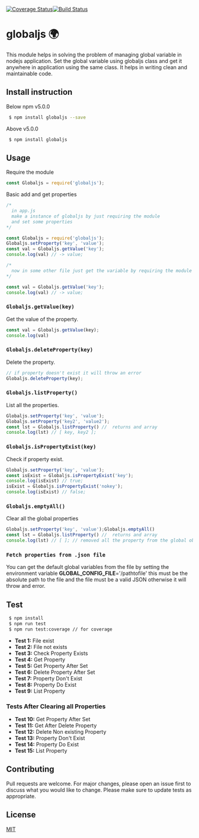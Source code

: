 [![Coverage Status](https://coveralls.io/repos/github/rohit062/global-js/badge.svg?branch=master)](https://coveralls.io/github/rohit062/global-js?branch=master)[![Build Status](https://travis-ci.org/rohit062/global-js.svg?branch=master)](https://travis-ci.org/rohit062/global-js)

# globaljs 🌍
This module helps in solving the problem of managing global variable in nodejs application. Set the global variable using globaljs class and get it anywhere in application using the same class. It helps in writing clean and maintainable code.

## Install instruction
Below npm v5.0.0 

``` bash
 $ npm install globaljs --save
 ```

Above v5.0.0

``` bash
 $ npm install globaljs 
```

## Usage
Require the module 

``` js 
const Globaljs = require('globaljs');
```

Basic add and get properties

``` js
/* 
  in app.js 
  make a instance of globaljs by just requiring the module
  and set some properties
*/

const Globaljs = require('globaljs');
Globaljs.setProperty('key', 'value');
const val = Globaljs.getValue('key');
console.log(val) // -> value;

/*
  now in some other file just get the variable by requiring the module and calling getValue('key'); function
*/

const val = Globaljs.getValue('key');
console.log(val) // -> value;

```

### ``` Globaljs.getValue(key) ```
Get the value of the property.

```js
const val = Globaljs.getValue(key);
console.log(val)
```

### ``` Globaljs.deleteProperty(key) ```
Delete the property.

```js
// if property doesn't exist it will throw an error
Globaljs.deleteProperty(key);
```

### ``` Globaljs.listProperty() ```
List all the properties.

```js
Globaljs.setProperty('key', 'value');
Globaljs.setProperty('key2', 'value2');
const lst = Globaljs.listProperty() //  returns and array
console.log(lst) // [ key, key2 ];
```

### ``` Globaljs.isPropertyExist(key) ```
Check if property exist.

```js
Globaljs.setProperty('key', 'value');
const isExist = Globaljs.isPropertyExist('key');
console.log(isExist) // true;
isExist = Globaljs.isPropertyExist('nokey');
console.log(isExist) // false;
```

### ``` Globaljs.emptyAll() ```
Clear all the global properties

```js
Globaljs.setProperty('key', 'value');Globaljs.emptyAll()
const lst = Globaljs.listProperty() //  returns and array
console.log(lst) // [ ]; // removed all the property from the global object
```

### ``` Fetch properties from .json file ```
You can get the default global variables from the file by setting the environment variable **GLOBAL_CONFIG_FILE**='/pathtofile' this must be the absolute path to the file and the file must be a valid JSON otherwise it will throw and error.

## Test
``` bash
 $ npm install
 $ npm run test
 $ npm run test:coverage // for coverage
```
* **Test 1:** File exist
* **Test 2:** File not exists
* **Test 3:** Check Property Exists
* **Test 4:** Get Property
* **Test 5:** Get Property After Set
* **Test 6:** Delete Property After Set
* **Test 7:** Property Don't Exist
* **Test 8:** Property Do Exist
* **Test 9:** List Property
### Tests After Clearing all Properties
* **Test 10:** Get Property After Set
* **Test 11:** Get After Delete Property
* **Test 12:** Delete Non existing Property
* **Test 13:** Property Don't Exist
* **Test 14:** Property Do Exist
* **Test 15:** List Property


## Contributing
Pull requests are welcome. For major changes, please open an issue first to discuss what you would like to change.
Please make sure to update tests as appropriate.

## License
[MIT](https://choosealicense.com/licenses/mit/)